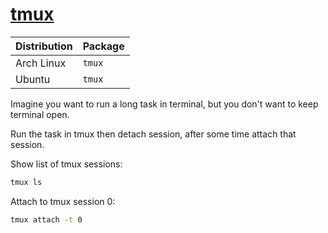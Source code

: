 # [tmux](https://wiki.archlinux.org/index.php/Tmux)

| Distribution | Package |
| ------------ | ------- |
| Arch Linux   | `tmux`  |
| Ubuntu       | `tmux`  |

Imagine you want to run a long task in terminal, but you don't want to keep terminal open.

Run the task in tmux then detach session, after some time attach that session.

Show list of tmux sessions:

```sh
tmux ls
```

Attach to tmux session 0:

```sh
tmux attach -t 0
```
